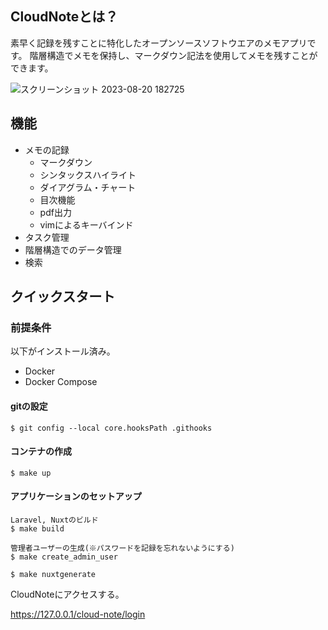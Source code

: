 ## CloudNoteとは？

素早く記録を残すことに特化したオープンソースソフトウエアのメモアプリです。
階層構造でメモを保持し、マークダウン記法を使用してメモを残すことができます。

![スクリーンショット 2023-08-20 182725](https://github.com/jyodai/cloud_note/assets/50922604/f4653d05-65df-4036-9e31-5ce026a74da0)

## 機能

* メモの記録
  * マークダウン
  * シンタックスハイライト
  * ダイアグラム・チャート
  * 目次機能
  * pdf出力
  * vimによるキーバインド
* タスク管理
* 階層構造でのデータ管理
* 検索

## クイックスタート

### 前提条件

以下がインストール済み。

* Docker
* Docker Compose

#### gitの設定

```
$ git config --local core.hooksPath .githooks
```

#### コンテナの作成

```
$ make up
```

#### アプリケーションのセットアップ

```
Laravel, Nuxtのビルド
$ make build

管理者ユーザーの生成(※パスワードを記録を忘れないようにする)
$ make create_admin_user

$ make nuxtgenerate
```

CloudNoteにアクセスする。

https://127.0.0.1/cloud-note/login
